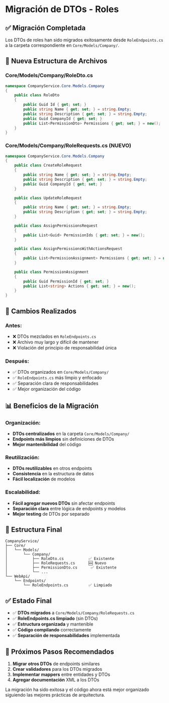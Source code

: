 # Migración de DTOs - Roles

## ✅ **Migración Completada**

Los DTOs de roles han sido migrados exitosamente desde `RoleEndpoints.cs` a la carpeta correspondiente en `Core/Models/Company/`.

## 📁 **Nueva Estructura de Archivos**

### **Core/Models/Company/RoleDto.cs**

```csharp
namespace CompanyService.Core.Models.Company
{
    public class RoleDto
    {
        public Guid Id { get; set; }
        public string Name { get; set; } = string.Empty;
        public string Description { get; set; } = string.Empty;
        public Guid CompanyId { get; set; }
        public List<PermissionDto> Permissions { get; set; } = new();
    }
}
```

### **Core/Models/Company/RoleRequests.cs** (NUEVO)

```csharp
namespace CompanyService.Core.Models.Company
{
    public class CreateRoleRequest
    {
        public string Name { get; set; } = string.Empty;
        public string Description { get; set; } = string.Empty;
        public Guid CompanyId { get; set; }
    }

    public class UpdateRoleRequest
    {
        public string Name { get; set; } = string.Empty;
        public string Description { get; set; } = string.Empty;
    }

    public class AssignPermissionsRequest
    {
        public List<Guid> PermissionIds { get; set; } = new();
    }

    public class AssignPermissionsWithActionsRequest
    {
        public List<PermissionAssignment> Permissions { get; set; } = new();
    }

    public class PermissionAssignment
    {
        public Guid PermissionId { get; set; }
        public List<string> Actions { get; set; } = new();
    }
}
```

## 🔄 **Cambios Realizados**

### **Antes:**

- ❌ DTOs mezclados en `RoleEndpoints.cs`
- ❌ Archivo muy largo y difícil de mantener
- ❌ Violación del principio de responsabilidad única

### **Después:**

- ✅ DTOs organizados en `Core/Models/Company/`
- ✅ `RoleEndpoints.cs` más limpio y enfocado
- ✅ Separación clara de responsabilidades
- ✅ Mejor organización del código

## 📊 **Beneficios de la Migración**

### **Organización:**

- **DTOs centralizados** en la carpeta `Core/Models/Company/`
- **Endpoints más limpios** sin definiciones de DTOs
- **Mejor mantenibilidad** del código

### **Reutilización:**

- **DTOs reutilizables** en otros endpoints
- **Consistencia** en la estructura de datos
- **Fácil localización** de modelos

### **Escalabilidad:**

- **Fácil agregar nuevos DTOs** sin afectar endpoints
- **Separación clara** entre lógica de endpoints y modelos
- **Mejor testing** de DTOs por separado

## 🎯 **Estructura Final**

```
CompanyService/
├── Core/
│   └── Models/
│       └── Company/
│           ├── RoleDto.cs           ✅ Existente
│           ├── RoleRequests.cs      🆕 Nuevo
│           ├── PermissionDto.cs      ✅ Existente
│           └── ...
└── WebApi/
    └── Endpoints/
        └── RoleEndpoints.cs         ✅ Limpiado
```

## ✅ **Estado Final**

- ✅ **DTOs migrados** a `Core/Models/Company/RoleRequests.cs`
- ✅ **RoleEndpoints.cs limpiado** (sin DTOs)
- ✅ **Estructura organizada** y mantenible
- ✅ **Código compilando** correctamente
- ✅ **Separación de responsabilidades** implementada

## 🚀 **Próximos Pasos Recomendados**

1. **Migrar otros DTOs** de endpoints similares
2. **Crear validadores** para los DTOs migrados
3. **Implementar mappers** entre entidades y DTOs
4. **Agregar documentación** XML a los DTOs

La migración ha sido exitosa y el código ahora está mejor organizado siguiendo las mejores prácticas de arquitectura.
